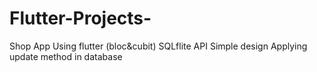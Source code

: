 # Flutter-Projects-
Shop App
Using flutter (bloc&cubit)
SQLflite
API
Simple design
Applying update method in database 
